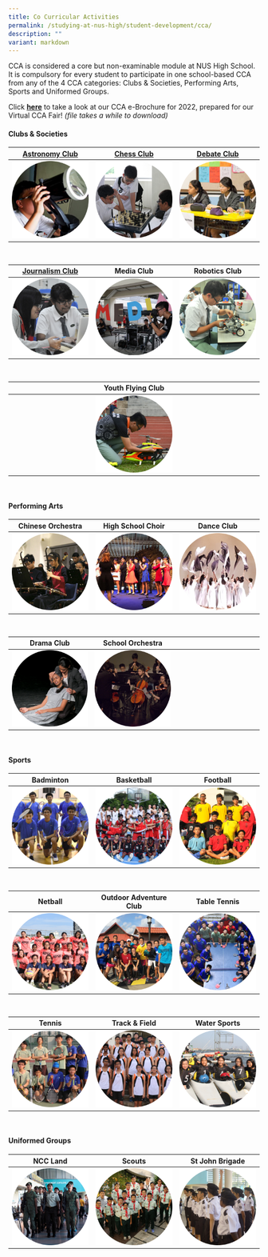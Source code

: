 ```yaml
---
title: Co Curricular Activities
permalink: /studying-at-nus-high/student-development/cca/
description: ""
variant: markdown
---
```

CCA is considered a core but non-examinable module at NUS High School. It is compulsory for every student to participate in one school-based CCA from any of the 4 CCA categories: Clubs &amp; Societies, Performing Arts, Sports and Uniformed Groups.

Click&nbsp;**<a target="_blank" href="/files/CCA/ccabrochure.pdf">here</a>**&nbsp;to take a look at our CCA e-Brochure for 2022, prepared for our Virtual CCA Fair!&nbsp;_(file takes a while to download)_

#### **Clubs &amp; Societies**
<table>
	<thead>
		<tr>
			<th style="width: 33%; text-align: center">
				<a target="_blank" href="https://linktr.ee/nushastro">Astronomy Club</a>
			</th>
			<th style="width: 33%; text-align: center">
				<a target="_blank" href="https://www.instagram.com/nushblackknights/">Chess Club</a>
			</th>
			<th style="width: 33%; text-align: center">
				<a target="_blank" href="https://www.instagram.com/nush.debate/">Debate Club</a>
			</th>
		</tr>
	</thead>
	<tbody>
		<tr>
			<td style="text-align:center"> 
				<a target="_blank" href="https://linktr.ee/nushastro">
					<img src="/images/Student Development/CCA/ccapic1.png" style="max-width=100%; max-height=100%">
				</a>
			</td>
			<td style="text-align:center">
				<a target="_blank" href="https://www.instagram.com/nushblackknights/">
					<img src="/images/Student Development/CCA/ccapic2.png" style="max-width=100%; max-height=100%">
				</a>
			</td>
			<td style="text-align:center">
			<a target="_blank" href="https://www.instagram.com/nush.debate/">
				<img src="/images/Student Development/CCA/ccapic3.png" style="max-width=100%; max-height=100%">
				</a>
			</td>
		</tr>
	</tbody>
</table>

<br>

<table>
	<thead>
		<tr>
			<th style="width: 33%; text-align: center">
					<a target="_blank" href="https://nushpress.com/">Journalism Club</a><a>
			</a></th>
			<th style="width: 33%; text-align: center">
				Media Club
			</th>
			<th style="width: 33%; text-align: center">
				Robotics Club
			</th>
		</tr>
	</thead>
	<tbody>
		<tr>
			<td style="text-align:center"> 
				<a target="_blank" href="https://nushpress.com/">
					<img src="/images/Student Development/CCA/ccapic4.png" style="max-width=100%; max-height=100%">
				</a>
			</td>
			<td style="text-align:center">
			<img src="/images/Student Development/CCA/ccapic5.png" style="max-width=100%; max-height=100%">
			</td>
			<td style="text-align:center">
			<img src="/images/Student Development/CCA/ccapic6.png" style="max-width=100%; max-height=100%">
			</td>
		</tr>
	</tbody>
</table>

<br>

<table>
	<thead>
		<tr>
			<th style="width: 33%; text-align: center">
			</th>
			<th style="width: 33%; text-align: center">
					Youth Flying Club
			</th>
			<th style="width: 33%; text-align: center">
			</th>
		</tr>
	</thead>
	<tbody>
		<tr>
			<td>
			</td>
			<td style="text-align:center">
			<img src="/images/Student Development/CCA/ccapic7.png" style="max-width=100%; max-height=100%">
			</td>
			<td>
			</td>
		</tr>
	</tbody>
</table>

<br>

#### **Performing Arts**
<table>
	<thead>
		<tr>
			<th style="width: 33%; text-align: center">
				Chinese Orchestra
			</th>
			<th style="width: 33%; text-align: center">
				High School Choir
			</th>
			<th style="width: 33%; text-align: center">
				Dance Club
			</th>
		</tr>
	</thead>
	<tbody>
		<tr>
			<td style="text-align:center"> 
				<img src="/images/Student Development/CCA/ccapic8.png" style="max-width=100%; max-height=100%">
			</td>
			<td style="text-align:center">
			<img src="/images/Student Development/CCA/ccapic9.png" style="max-width=100%; max-height=100%">
			</td>
			<td style="text-align:center">
			<img src="/images/Student Development/CCA/ccapic10.png" style="max-width=100%; max-height=100%">
			</td>
		</tr>
	</tbody>
</table>

<br>

<table>
	<thead>
		<tr>
			<th style="width: 33%; text-align: center">
				Drama Club
			</th>
			<th style="width: 33%; text-align: center">
				School Orchestra
			</th>
			<th>
			</th>
		</tr>
	</thead>
	<tbody>
		<tr>
			<td style="text-align:center">
			<img src="/images/Student Development/CCA/ccapic11.png" style="max-width=100%; max-height=100%">
			</td>
			<td style="text-align:center">
			<img src="/images/Student Development/CCA/ccapic12.png" style="max-width=100%; max-height=100%">
			</td>
			<td>
			</td>
		</tr>
	</tbody>
</table>

<br>

#### **Sports**

<table>
	<thead>
		<tr>
			<th style="width: 33%; text-align: center">
				Badminton
			</th>
			<th style="width: 33%; text-align: center">
				Basketball
			</th>
			<th style="width: 33%; text-align: center">
				Football
			</th>
		</tr>
	</thead>
	<tbody>
		<tr>
			<td style="text-align:center"> 
				<img src="/images/Student Development/CCA/ccapic13.png" style="max-width=100%; max-height=100%">
			</td>
			<td style="text-align:center">
			<img src="/images/Student Development/CCA/ccapic14.png" style="max-width=100%; max-height=100%">
			</td>
			<td style="text-align:center">
			<img src="/images/Student Development/CCA/ccapic15.png" style="max-width=100%; max-height=100%">
			</td>
		</tr>
	</tbody>
</table>

<br>

<table>
	<thead>
		<tr>
			<th style="width: 33%; text-align: center">
				Netball
			</th>
			<th style="width: 33%; text-align: center">
				Outdoor Adventure Club
			</th>
			<th style="width: 33%; text-align: center">
				Table Tennis
			</th>
		</tr>
	</thead>
	<tbody>
		<tr>
			<td style="text-align:center"> 
				<img src="/images/Student Development/CCA/ccapic16.png" style="max-width=100%; max-height=100%">
			</td>
			<td style="text-align:center">
			<img src="/images/Student Development/CCA/ccapic17.png" style="max-width=100%; max-height=100%">
			</td>
			<td style="text-align:center">
			<img src="/images/Student Development/CCA/ccapic18.png" style="max-width=100%; max-height=100%">
			</td>
		</tr>
	</tbody>
</table>

<br>

<table>
	<thead>
		<tr>
			<th style="width: 33%; text-align: center">
				Tennis
			</th>
			<th style="width: 33%; text-align: center">
				Track &amp; Field
			</th>
			<th style="width: 33%; text-align: center">
				Water Sports
			</th>
		</tr>
	</thead>
	<tbody>
		<tr>
			<td style="text-align:center"> 
				<img src="/images/Student Development/CCA/ccapic19.png" style="max-width=100%; max-height=100%">
			</td>
			<td style="text-align:center">
			<img src="/images/Student Development/CCA/ccapic20.png" style="max-width=100%; max-height=100%">
			</td>
			<td style="text-align:center">
			<img src="/images/Student Development/CCA/ccapic21.png" style="max-width=100%; max-height=100%">
			</td>
		</tr>
	</tbody>
</table>

<br>

#### **Uniformed Groups**

<table>
	<thead>
		<tr>
			<th style="width: 33%; text-align: center">
				NCC Land
			</th>
			<th style="width: 33%; text-align: center">
				Scouts
			</th>
			<th style="width: 33%; text-align: center">
				St John Brigade
			</th>
		</tr>
	</thead>
	<tbody>
		<tr>
			<td style="text-align:center"> 
				<img src="/images/Student Development/CCA/ccapic22.png" style="max-width=100%; max-height=100%">
			</td>
			<td style="text-align:center">
			<img src="/images/Student Development/CCA/ccapic23.png" style="max-width=100%; max-height=100%">
			</td>
			<td style="text-align:center">
			<img src="/images/Student Development/CCA/ccapic24.png" style="max-width=100%; max-height=100%">
			</td>
		</tr>
	</tbody>
</table>

<br>